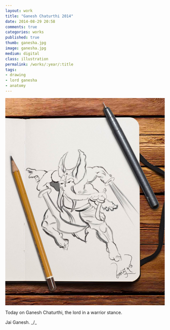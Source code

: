 ```yaml
---
layout: work
title: "Ganesh Chaturthi 2014"
date: 2014-08-29 20:58
comments: true
categories: works
published: true
thumb: ganesha.jpg
image: ganesha.jpg
medium: digital
class: illustration
permalink: /works/:year/:title
tags:
- drawing
- lord ganesha
- anatomy
---
```

<img src="/images/works/ganesha.jpg" align="middle"/>

Today on Ganesh Chaturthi, the lord in a warrior stance.

Jai Ganesh. _/\_
